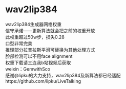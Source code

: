 # wav2lip384
wav2lip384生成器网格权重   
信守承诺——更新算法就会把之前的权重开放  
此权重超过50w步，损失0.28  
口型非常完美  
推理部分拉普拉斯平滑可替换为其他处理方式  
脸部检测可以不用face alignment  
权重下载请三连我b站视频后获取  
weixin：GemwithSco  
感谢@lipku的大力支持，wav2lip384及新算法都已经适配https://github.com/lipku/LiveTalking
